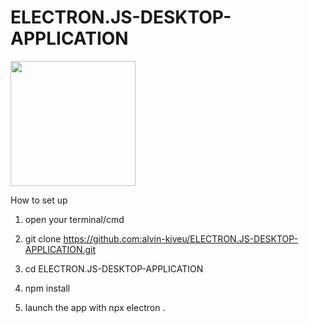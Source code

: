 # ELECTRON.JS-DESKTOP-APPLICATION

<img style="width:200px; height:200px;" src="https://miro.medium.com/max/1400/1*O6KluMvEBZ1cBL3EPo4tig.png" />

How to set up

1. open your terminal/cmd

2. git clone https://github.com:alvin-kiveu/ELECTRON.JS-DESKTOP-APPLICATION.git

3. cd ELECTRON.JS-DESKTOP-APPLICATION

3. npm install

4. launch the app with npx electron .


